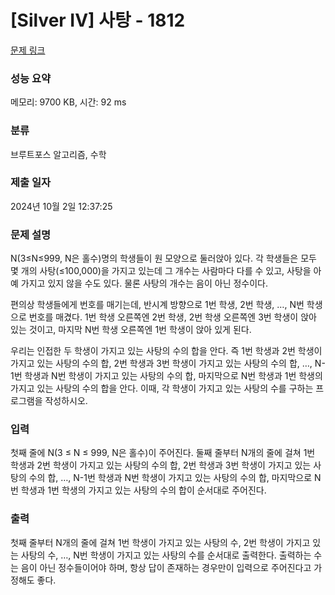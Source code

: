 # [Silver IV] 사탕 - 1812 

[문제 링크](https://www.acmicpc.net/problem/1812) 

### 성능 요약

메모리: 9700 KB, 시간: 92 ms

### 분류

브루트포스 알고리즘, 수학

### 제출 일자

2024년 10월 2일 12:37:25

### 문제 설명

<p>N(3≤N≤999, N은 홀수)명의 학생들이 원 모양으로 둘러앉아 있다. 각 학생들은 모두 몇 개의 사탕(≤100,000)을 가지고 있는데 그 개수는 사람마다 다를 수 있고, 사탕을 아예 가지고 있지 않을 수도 있다. 물론 사탕의 개수는 음이 아닌 정수이다.</p>

<p>편의상 학생들에게 번호를 매기는데, 반시계 방향으로 1번 학생, 2번 학생, …, N번 학생으로 번호를 매겼다. 1번 학생 오른쪽엔 2번 학생, 2번 학생 오른쪽엔 3번 학생이 앉아 있는 것이고, 마지막 N번 학생 오른쪽엔 1번 학생이 앉아 있게 된다.</p>

<p>우리는 인접한 두 학생이 가지고 있는 사탕의 수의 합을 안다. 즉 1번 학생과 2번 학생이 가지고 있는 사탕의 수의 합, 2번 학생과 3번 학생이 가지고 있는 사탕의 수의 합, …, N-1번 학생과 N번 학생이 가지고 있는 사탕의 수의 합, 마지막으로 N번 학생과 1번 학생의 가지고 있는 사탕의 수의 합을 안다. 이때, 각 학생이 가지고 있는 사탕의 수를 구하는 프로그램을 작성하시오.</p>

### 입력 

 <p>첫째 줄에 N(3 ≤ N ≤ 999, N은 홀수)이 주어진다. 둘째 줄부터 N개의 줄에 걸쳐 1번 학생과 2번 학생이 가지고 있는 사탕의 수의 합, 2번 학생과 3번 학생이 가지고 있는 사탕의 수의 합, …, N-1번 학생과 N번 학생이 가지고 있는 사탕의 수의 합, 마지막으로 N번 학생과 1번 학생의 가지고 있는 사탕의 수의 합이 순서대로 주어진다.</p>

### 출력 

 <p>첫째 줄부터 N개의 줄에 걸쳐 1번 학생이 가지고 있는 사탕의 수, 2번 학생이 가지고 있는 사탕의 수, …, N번 학생이 가지고 있는 사탕의 수를 순서대로 출력한다. 출력하는 수는 음이 아닌 정수들이어야 하며, 항상 답이 존재하는 경우만이 입력으로 주어진다고 가정해도 좋다.</p>

